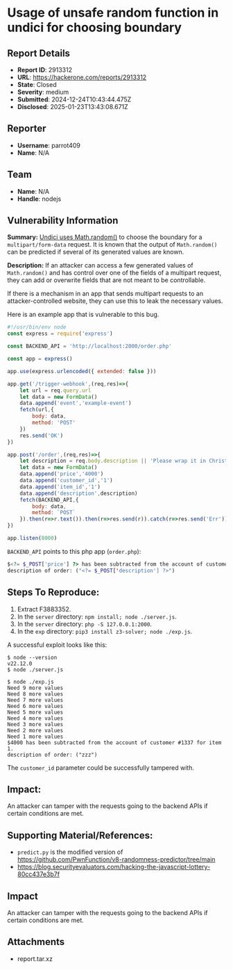 # Usage of unsafe random function in undici for choosing boundary

## Report Details
- **Report ID**: 2913312
- **URL**: https://hackerone.com/reports/2913312
- **State**: Closed
- **Severity**: medium
- **Submitted**: 2024-12-24T10:43:44.475Z
- **Disclosed**: 2025-01-23T13:43:08.671Z

## Reporter
- **Username**: parrot409
- **Name**: N/A

## Team
- **Name**: N/A
- **Handle**: nodejs

## Vulnerability Information
**Summary:** 
[Undici uses Math.random()](https://github.com/nodejs/undici/blob/8b06b8250907d92fead664b3368f1d2aa27c1f35/lib/web/fetch/body.js#L113) to choose the boundary for a `multipart/form-data` request. It is known that the output of `Math.random()` can be predicted if several of its generated values are known.

**Description:** 
If an attacker can access a few generated values of `Math.random()` and has control over one of the fields of a multipart request, they can add or overwrite fields that are not meant to be controllable.

If there is a mechanism in an app that sends multipart requests to an attacker-controlled website, they can use this to leak the necessary values.

Here is an example app that is vulnerable to this bug.
```javascript
#!/usr/bin/env node
const express = require('express')

const BACKEND_API = 'http://localhost:2000/order.php'

const app = express()

app.use(express.urlencoded({ extended: false }))

app.get('/trigger-webhook',(req,res)=>{
	let url = req.query.url
	let data = new FormData()
	data.append('event','example-event')
	fetch(url,{
		body: data,
		method: 'POST'
	})
	res.send('OK')
})

app.post('/order',(req,res)=>{
	let description = req.body.description || 'Please wrap it in Christmas-themed wrapping paper.'
	let data = new FormData()
	data.append('price','4000')
	data.append('customer_id','1')
	data.append('item_id','1')
	data.append('description',description)
	fetch(BACKEND_API,{
		body: data,
		method: `POST`
	}).then(r=>r.text()).then(r=>res.send(r)).catch(r=>res.send('Err'))
})

app.listen(8000)
```

`BACKEND_API` points to this php app (`order.php`):

```php
$<?= $_POST['price'] ?> has been subtracted from the account of customer #<?= $_POST['customer_id'] ?> for item <?= $_POST['item_id'] ?>.
description of order: ("<?= $_POST['description'] ?>")
```

## Steps To Reproduce:
  1. Extract F3883352.
  2. In the `server` directory: `npm install; node ./server.js`.
  3. In the `server` directory: `php -S 127.0.0.1:2000`.
  4. In the `exp` directory: `pip3 install z3-solver; node ./exp.js`.

A successful exploit looks like this:
```
$ node --version
v22.12.0
$ node ./server.js 

```
```
$ node ./exp.js 
Need 9 more values
Need 8 more values
Need 7 more values
Need 6 more values
Need 5 more values
Need 4 more values
Need 3 more values
Need 2 more values
Need 1 more values
$4000 has been subtracted from the account of customer #1337 for item 1.
description of order: ("zzz")
```

The `customer_id` parameter could be successfully tampered with.

## Impact: 

An attacker can tamper with the requests going to the backend APIs if certain conditions are met.

## Supporting Material/References:

-  `predict.py` is the modified version of https://github.com/PwnFunction/v8-randomness-predictor/tree/main
- https://blog.securityevaluators.com/hacking-the-javascript-lottery-80cc437e3b7f

## Impact

An attacker can tamper with the requests going to the backend APIs if certain conditions are met.

## Attachments
- report.tar.xz
